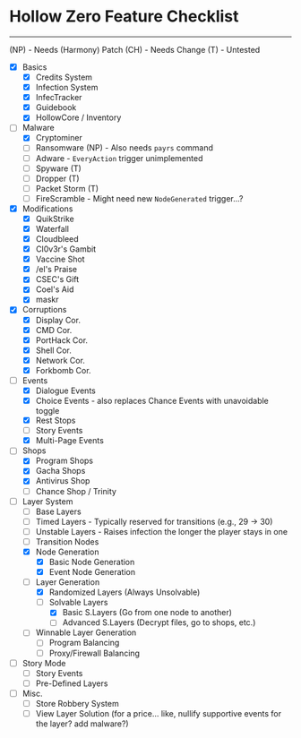 # Hollow Zero Feature Checklist
---

(NP) - Needs (Harmony) Patch
(CH) - Needs Change
(T) - Untested

- [X] Basics
    - [X] Credits System
    - [X] Infection System
    - [X] InfecTracker
    - [X] Guidebook
    - [X] HollowCore / Inventory
- [ ] Malware
    - [X] Cryptominer
    - [ ] Ransomware (NP) - Also needs `payrs` command
    - [ ] Adware - `EveryAction` trigger unimplemented
    - [ ] Spyware (T)
    - [ ] Dropper (T)
    - [ ] Packet Storm (T)
    - [ ] FireScramble - Might need new `NodeGenerated` trigger...?
- [X] Modifications
    - [X] QuikStrike
    - [X] Waterfall
    - [X] Cloudbleed
    - [X] Cl0v3r's Gambit
    - [X] Vaccine Shot
    - [X] /el's Praise
    - [X] CSEC's Gift
    - [X] Coel's Aid
    - [X] maskr
- [X] Corruptions
    - [X] Display Cor.
    - [X] CMD Cor.
    - [X] PortHack Cor.
    - [X] Shell Cor.
    - [X] Network Cor.
    - [X] Forkbomb Cor.
- [ ] Events
    - [X] Dialogue Events
    - [X] Choice Events - also replaces Chance Events with unavoidable toggle
    - [X] Rest Stops
    - [ ] Story Events
    - [X] Multi-Page Events
- [ ] Shops
    - [X] Program Shops
    - [X] Gacha Shops
    - [X] Antivirus Shop
    - [ ] Chance Shop / Trinity
- [ ] Layer System
    - [ ] Base Layers
    - [ ] Timed Layers - Typically reserved for transitions (e.g., 29 -> 30)
    - [ ] Unstable Layers - Raises infection the longer the player stays in one
    - [ ] Transition Nodes
    - [X] Node Generation
        - [X] Basic Node Generation
        - [X] Event Node Generation
    - [ ] Layer Generation
        - [X] Randomized Layers (Always Unsolvable)
        - [ ] Solvable Layers
            - [X] Basic S.Layers (Go from one node to another)
            - [ ] Advanced S.Layers (Decrypt files, go to shops, etc.)
    - [ ] Winnable Layer Generation
        - [ ] Program Balancing
        - [ ] Proxy/Firewall Balancing
- [ ] Story Mode
    - [ ] Story Events
    - [ ] Pre-Defined Layers
- [ ] Misc.
    - [ ] Store Robbery System
    - [ ] View Layer Solution (for a price... like, nullify supportive events for the layer? add malware?)